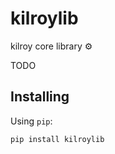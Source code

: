 # kilroylib

kilroy core library ⚙️

TODO

## Installing

Using `pip`:

```sh
pip install kilroylib
```

